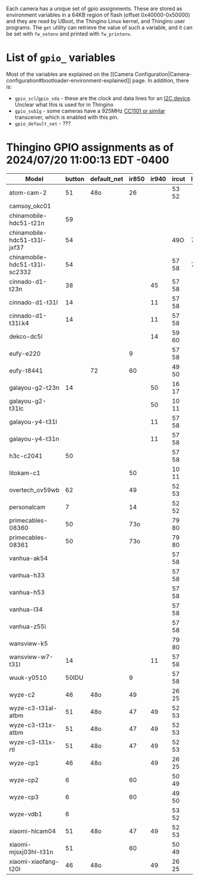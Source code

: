 Each camera has a unique set of gpio assignments.  These are stored as environment variables in a 64KB region of flash (offset 0x40000-0x50000) and they are read by UBoot, the Thingino Linux kernel, and Thingino user programs.  The `get` utility can retrieve the value of such a variable, and it can be set with `fw_setenv` and printed with `fw_printenv`.

# List of `gpio_` variables

Most of the variables are explained on the [[Camera Configuration|Camera-configuration#bootloader-environment-explained]] page.
In addition, there is:

- `gpio_scl`/`gpio_sda` - these are the clock and data lines for an [I2C device](https://en.wikipedia.org/wiki/I%C2%B2C). Unclear what this is used for in Thingino
- `gpio_sub1g` - some cameras have a 925MHz [CC1101 or similar](https://www.ti.com/product/CC1101) transceiver, which is enabled with this pin.
- `gpio_default_net` - ???

# Thingino GPIO assignments as of 2024/07/20 11:00:13 EDT -0400

| Model | button|default_net|ir850|ir940|ircut|lds|led_b|led_g|led_r|led_w|led_y|mmc_cd|mmc_power|motor_h|motor_v|scl|sda|speaker|sub1g|usb_en|white|wlan
| --- | --- | --- | --- | --- | --- | --- | --- | --- | --- | --- | --- | --- | --- | --- | --- | --- | --- | --- | --- | --- | --- | --- |
| atom-cam-2 |51 | 48o | 26 |  | 53 52 |  |  |  |  |  |  | 59 | 48o |  |  |  |  | 63 |  |  |  | 57O|
| camsoy_okc01 | |  |  |  |  |  |  |  |  |  |  | 61 | 62 |  |  | 85 | 57 |  |  |  |  | |
| chinamobile-hdc51-t21n |59 |  |  |  |  |  | 52o |  | 53o |  |  | 51 |  |  |  |  |  | 63 |  |  |  | 62o|
| chinamobile-hdc51-t31l-jxf37 |54 |  |  |  | 49O | 7 | 53o |  | 52o |  |  | 51 |  |  |  |  |  | 63 |  |  |  | |
| chinamobile-hdc51-t31l-sc2332 |54 |  |  |  | 57 58 | 7 | 53o |  | 52o |  |  | 51 |  |  |  |  |  | 63 |  |  |  | |
| cinnado-d1-t23n |38 |  |  | 45 | 57 58 |  | 40 |  | 46 |  |  | 50 |  | 49 63 62 61 | 52 53 64 59 |  |  | 39o |  |  |  | 47o|
| cinnado-d1-t31l |14 |  |  | 11 | 57 58 |  | 9 |  | 8 |  |  | 50 |  | 49 63 62 61 | 52 53 64 59 |  |  | 7o |  |  |  | 47O|
| cinnado-d1-t31l.k4 |14 |  |  | 11 | 57 58 |  |  |  |  |  |  | 50 |  | 49 63 62 61 | 52 53 64 59 |  |  |  |  |  |  | 47O|
| dekco-dc5l | |  |  | 14 | 59 60 |  | 57 | 58 |  |  |  | 49 |  | 63 62 61 51 | 54 52 53 41 |  |  | 42 |  |  | 47 | 43o|
| eufy-e220 | |  | 9 |  | 57 58 |  |  |  |  |  |  | 49 |  | 61 62 63 51 | 64 53 52 54 |  |  |  |  |  |  | 8O|
| eufy-t8441 | | 72 | 60 |  | 49 50 |  |  |  |  |  |  | 58 |  |  |  |  |  |  |  |  | 59 | 48O|
| galayou-g2-t23n |14 |  |  | 50 | 16 17 |  | 35 |  |  |  |  | 49 |  | 54 52 53 64 | 61 62 63 51 | 58i | 57i | 7 |  |  |  | 6O|
| galayou-g2-t31lc | |  |  | 50 | 10 11 |  | 9o |  |  |  |  | 49 |  | 61 62 63 51 | 54 52 53 64 |  |  |  |  |  |  | |
| galayou-y4-t31l | |  |  | 11 | 57 58 |  |  |  |  |  |  | 50 |  | 49 63 62 61 | 52 53 64 59 |  |  |  |  |  |  | 17o|
| galayou-y4-t31n | |  |  | 11 | 57 58 |  |  |  |  |  |  | 50 |  | 49 63 62 61 | 52 53 64 59 |  |  |  |  |  |  | 17o|
| h3c-c2041 |50 |  |  |  | 57 58 |  | 16o |  | 17o |  |  | 49 |  |  |  |  |  |  |  |  |  | 10|
| litokam-c1 | |  | 50 |  | 10 11 |  |  | 8 | 9 |  |  | 49 |  |  |  |  |  |  |  |  |  | 6O|
| overtech_ov59wb |62 |  | 49 |  | 52 53 |  |  |  | 57 | 50 |  | 59 |  |  |  |  |  | 63O |  |  |  | 61o|
| personalcam |7 |  | 14 |  | 52 52 |  | 48 |  |  |  | 47 | 50 | 39o | 57 49 51 54 | 63 62 61 60 |  |  | 8 |  |  |  | |
| primecables-08360 |50 |  | 73o |  | 79 80 |  |  |  |  |  |  | 52 |  |  |  | 39i | 48i | 63O |  |  |  | |
| primecables-08361 |50 |  | 73o |  | 79 80 |  |  |  |  |  |  | 52 |  | 81 82 60 53 | 77 76 75 78 | 39i | 48i | 63O |  |  |  | |
| vanhua-ak54 | |  |  |  | 57 58 |  |  |  |  |  |  |  |  |  |  |  |  |  |  |  |  | |
| vanhua-h33 | |  |  |  | 57 58 |  |  |  |  |  |  |  |  | 63 62 61 60 | 59 52 53 49 |  |  |  |  |  |  | |
| vanhua-h53 | |  |  |  | 57 58 |  |  |  |  |  |  |  |  | 63 62 61 60 | 59 52 53 49 |  |  |  |  |  |  | 14O|
| vanhua-l34 | |  |  |  | 57 58 |  |  |  |  |  |  |  |  |  |  |  |  |  |  |  |  | |
| vanhua-z55i | |  |  |  | 57 58 |  |  |  |  |  |  |  |  |  |  |  |  |  |  |  |  | |
| wansview-k5 | |  |  |  | 79 80 |  | 73 |  | 72 |  |  | 52 |  |  |  |  |  |  |  |  |  | |
| wansview-w7-t31l |14 |  |  | 11 | 57 58 |  |  |  |  |  |  | 50 |  | 49 61 62 63 | 52 59 64 53 |  |  |  |  |  |  | 17o|
| wuuk-y0510 |50IDU |  | 9 |  | 57 58 |  | 16 |  | 17 |  |  | 49 |  | 61 62 63 51 | 64 53 52 54 |  |  |  |  |  |  | 8O|
| wyze-c2 |46 | 48o | 49 |  | 26 25 |  |  |  |  |  |  | 43 | 48o |  |  |  |  | 63 |  |  |  | 62O|
| wyze-c3-t31al-atbm |51 | 48o | 47 | 49 | 52 53 |  | 39o |  | 38o |  |  | 59 | 48o |  |  |  |  | 63 |  |  |  | 57O|
| wyze-c3-t31x-atbm |51 | 48o | 47 | 49 | 52 53 |  |  |  |  |  |  | 59 | 48o |  |  |  |  | 63 |  |  |  | 57O|
| wyze-c3-t31x-rtl |51 | 48o | 47 | 49 | 52 53 |  |  |  |  |  |  | 59 | 48o |  |  |  |  | 63 |  |  |  | 57O|
| wyze-cp1 |46 | 48o |  | 49 | 26 25 |  | 39 |  |  |  | 38 | 43 | 48o | 54 53 52 51 | 80 79 76 75 |  |  | 63 |  | 47 |  | 62O|
| wyze-cp2 |6 |  | 60 |  | 50 49 |  |  |  |  |  |  | 48 | 47o 54o | 52 53 57 51 | 59 61 62 63 |  |  | 7 |  |  |  | 58O|
| wyze-cp3 |6 |  | 60 |  | 49 50 |  | 39o |  |  |  | 38o | 48 |  | 51 57 53 52 | 63 62 61 59 |  |  | 7 |  |  |  | |
| wyze-vdb1 |6 |  |  |  | 53 52 |  | 39 |  |  |  | 38 | 62 |  |  |  |  |  | 58 | 61 |  | 49 | 57O|
| xiaomi-hlcam04 |51 | 48o | 47 | 49 | 52 53 |  |  |  |  |  |  | 59 | 48o |  |  |  |  | 63 |  |  |  | 57O|
| xiaomi-mjsxj03hl-t31n |51 |  | 60 |  | 50 49 |  |  |  |  |  |  | 47 |  |  |  |  |  |  |  |  |  | 62O|
| xiaomi-xiaofang-t20l |46 | 48o |  | 49 | 26 25 |  | 39 |  |  |  | 38 | 43 | 48o | 51 52 53 54 | 75 76 79 80 |  |  | 63 |  | 47 |  | 62O|
